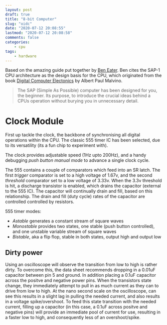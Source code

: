 ```yaml
---
layout: post
draft: true
title: "8-bit Computer"
slug: "oidc"
date: "2020-07-12 20:08:55"
lastmod: "2020-07-12 20:08:58"
comments: false
categories:
    - cpu
tags:
    - hardware
---
```


Based on the amazing guide put together by [Ben Eater](https://eater.net/8bit). Ben cites the SAP-1 CPU architecture as the design basis for the CPU, which originated from the book [Digital Computer Electonics](https://www.amazon.com.au/Digital-Computer-Electronics-Albert-Malvino/dp/0028005945) by Albert Paul Malvino.

> The SAP (Simple As Possible) computer has been designed for you, the beginner. Its purpose, to introduce the crucial ideas behind a CPUs operation without burying you in unnecessary detail.

# Clock Module

First up tackle the clock, the backbone of synchronising all digital operations within the CPU. The classic 555 timer IC has been selected, due to its versatility (its a fun chip to experiment with).

The clock provides adjustable speed (1Hz upto 200Hz), and a handy debugging _push button manual mode_ to advance a single clock cycle.

The 555 contains a couple of comparators which feed into an SR latch. The first _trigger_ comparator is set to a high voltage of 1.67v, and the second _threshold_ comparator set to a low voltage of 3.33v. When the 3.3v threshold is hit, a discharge transistor is enabled, which drains the capacitor (external to the 555 IC). The capacitor will continually drain and fill, based on this relationship. The drain and fill (duty cycle) rates of the capacitor are controlled controlled by resistors.

555 timer modes:

-   _Astable_ generates a constant stream of square waves
-   _Monostable_ provides two states, one stable (push button controlled), and one unstable variable stream of square waves
-   _Bistable_, aka a flip flop, stable in both states, output high and output low

## Dirty power

Using an oscilloscope will observe the transition from low to high is rather dirty. To overcome this, the data sheet recommends dropping in a 0.01uF capacitor between pin 5 and ground. In addition placing a 0.1uF capacitor across the positve and negative power pins. When the transistors state change, they immediately attempt to pull in as much current as they can to drive from low to high. At the nano second scale on the oscilloscope, can see this results in a slight lag in pulling the needed current, and also results in a voltage spike/overshoot. To feed this state transition with the needed current, filling up a capacitor (in this case, a 0.1uF across positve and negative pins) will provide an immediate pool of current for use, resulting in a faster low to high, and consequently less of an overshoot/spike.
